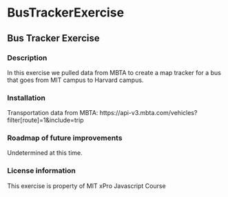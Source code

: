 # BusTrackerExercise
<h2> Bus Tracker Exercise</h2>
<h3>Description</h3>
<p> In this exercise we pulled data from MBTA to create a map tracker for a bus that goes from MIT campus to Harvard campus.</p>
<h3>Installation</h3>
<p>Transportation data from MBTA: https://api-v3.mbta.com/vehicles?filter[route]=1&include=trip</p>
<h3>Roadmap of future improvements</h3>
<p>Undetermined at this time.</p>
<h3>License information</h3>
This exercise is property of MIT xPro Javascript Course 
